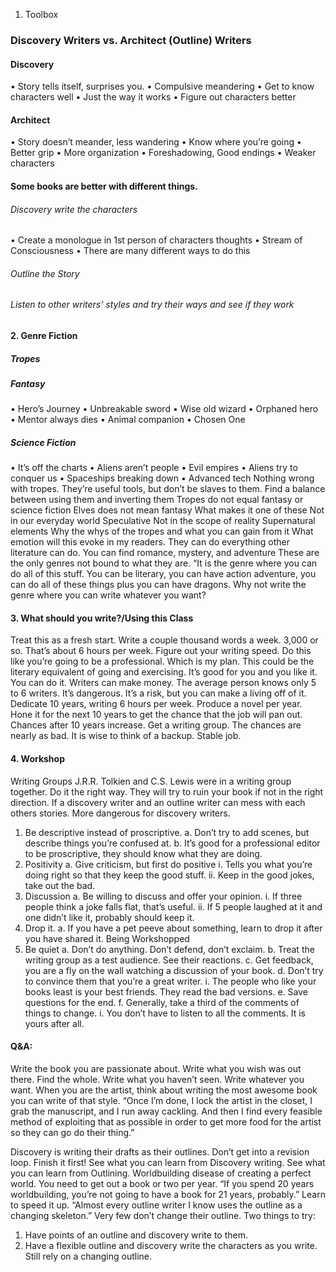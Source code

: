1.	Toolbox
### Discovery Writers vs. Architect (Outline) Writers
#### Discovery
•	Story tells itself, surprises you.
•	Compulsive meandering
•	Get to know characters well
•	Just the way it works
•	Figure out characters better
#### Architect
•	Story doesn’t meander, less wandering
•	Know where you’re going
•	Better grip
•	More organization
•	Foreshadowing, Good endings
•	Weaker characters
#### Some books are better with different things.
###### Discovery write the characters
•	Create a monologue in 1st person of characters thoughts
•	Stream of Consciousness
•	There are many different ways to do this
###### Outline the Story
###### Listen to other writers’ styles and try their ways and see if they work
#### 2.	Genre Fiction
##### Tropes
##### Fantasy
•	Hero’s Journey
•	Unbreakable sword
•	Wise old wizard
•	Orphaned hero
•	Mentor always dies
•	Animal companion
•	Chosen One
##### Science Fiction
•	It’s off the charts
•	Aliens aren’t people
•	Evil empires
•	Aliens try to conquer us
•	Spaceships breaking down
•	Advanced tech
Nothing wrong with tropes. They’re useful tools, but don’t be slaves to them. Find a balance between using them and inverting them
Tropes do not equal fantasy or science fiction
Elves does not mean fantasy
What makes it one of these
	Not in our everyday world
	Speculative
	Not in the scope of reality
	Supernatural elements
Why the whys of the tropes and what you can gain from it
What emotion will this evoke in my readers.
They can do everything other literature can do.
	You can find romance, mystery, and adventure
These are the only genres not bound to what they are.
“It is the genre where you can do all of this stuff. You can be literary, you can have action adventure, you can do all of these things plus you can have dragons.
Why not write the genre where you can write whatever you want?
#### 3.	What should you write?/Using this Class
Treat this as a fresh start. Write a couple thousand words a week. 3,000 or so. That’s about 6 hours per week. Figure out your writing speed.
Do this like you’re going to be a professional. Which is my plan.
This could be the literary equivalent of going and exercising. It’s good for you and you like it.
You can do it. Writers can make money. The average person knows only 5 to 6 writers. It’s dangerous. It’s a risk, but you can make a living off of it. Dedicate 10 years, writing 6 hours per week. Produce a novel per year. Hone it for the next 10 years to get the chance that the job will pan out. Chances after 10 years increase. 
Get a writing group.
The chances are nearly as bad. It is wise to think of a backup. Stable job.
#### 4.	Workshop
Writing Groups
	J.R.R. Tolkien and C.S. Lewis were in a writing group together.
	Do it the right way.
		They will try to ruin your book if not in the right direction.
			If a discovery writer and an outline writer can mess with each others stories. More dangerous for discovery writers.
1.	Be descriptive instead of proscriptive.
a.	Don’t try to add scenes, but describe things you’re confused at.
b.	It’s good for a professional editor to be proscriptive, they should know what they are doing.
2.	Positivity
a.	Give criticism, but first do positive
i.	Tells you what you’re doing right so that they keep the good stuff.
ii.	Keep in the good jokes, take out the bad.
3.	Discussion
a.	Be willing to discuss and offer your opinion.
i.	If three people think a joke falls flat, that’s useful.
ii.	If 5 people laughed at it and one didn’t like it, probably should keep it.
4.	Drop it.
a.	If you have a pet peeve about something, learn to drop it after you have shared it.
Being Workshopped
1.	Be quiet
a.	Don’t do anything. Don’t defend, don’t exclaim.
b.	Treat the writing group as a test audience. See their reactions.
c.	Get feedback, you are a fly on the wall watching a discussion of your book.
d.	Don’t try to convince them that you’re a great writer.
i.	The people who like your books least is your best friends. They read the bad versions.
e.	Save questions for the end.
f.	Generally, take a third of the comments of things to change.
i.	You don’t have to listen to all the comments. It is yours after all.
#### Q&A:
Write the book you are passionate about. Write what you wish was out there. Find the whole. Write what you haven’t seen.
	Write whatever you want. When you are the artist, think about writing the most awesome book you can write of that style.
	“Once I’m done, I lock the artist in the closet, I grab the manuscript, and I run away cackling. And then I find every feasible method of exploiting that as possible in order to get more food for the artist so they can go do their thing.”

Discovery is writing their drafts as their outlines.
	Don’t get into a revision loop. Finish it first!
See what you can learn from Discovery writing. See what you can learn from Outlining.
Worldbuilding disease of creating a perfect world. You need to get out a book or two per year. “If you spend 20 years worldbuilding, you’re not going to have a book for 21 years, probably.” Learn to speed it up.
“Almost every outline writer I know uses the outline as a changing skeleton.”
Very few don’t change their outline.
Two things to try:
1.	Have points of an outline and discovery write to them.
2.	Have a flexible outline and discovery write the characters as you write. Still rely on a changing outline.
 

